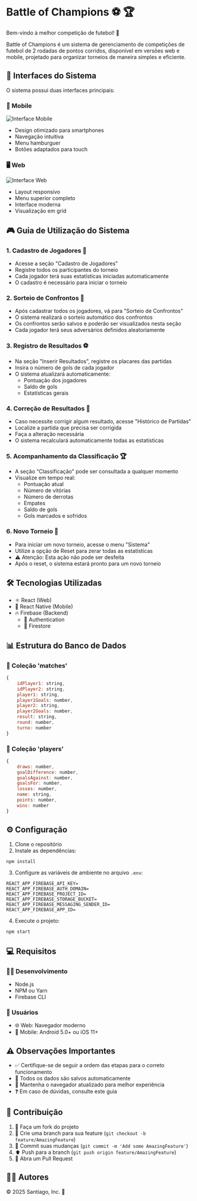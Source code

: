 # Battle of Champions ⚽ 🏆

Bem-vindo à melhor competição de futebol! 🌟

Battle of Champions é um sistema de gerenciamento de competições de futebol de 2 rodadas de pontos corridos, disponível em versões web e mobile, projetado para organizar torneios de maneira simples e eficiente.

## 📱 Interfaces do Sistema

O sistema possui duas interfaces principais:

### 📱 Mobile
![Interface Mobile](/src/components/screenshots/mobile-interface.png)

- Design otimizado para smartphones
- Navegação intuitiva
- Menu hamburguer
- Botões adaptados para touch

### 🖥️ Web
![Interface Web](/src/components/screenshots/web-interface.png)

- Layout responsivo
- Menu superior completo
- Interface moderna
- Visualização em grid

## 🎮 Guia de Utilização do Sistema

### 1. Cadastro de Jogadores 👥
- Acesse a seção "Cadastro de Jogadores"
- Registre todos os participantes do torneio
- Cada jogador terá suas estatísticas iniciadas automaticamente
- O cadastro é necessário para iniciar o torneio

### 2. Sorteio de Confrontos 🎲
- Após cadastrar todos os jogadores, vá para "Sorteio de Confrontos"
- O sistema realizará o sorteio automático dos confrontos
- Os confrontos serão salvos e poderão ser visualizados nesta seção
- Cada jogador terá seus adversários definidos aleatoriamente

### 3. Registro de Resultados ⚽
- Na seção "Inserir Resultados", registre os placares das partidas
- Insira o número de gols de cada jogador
- O sistema atualizará automaticamente:
  - Pontuação dos jogadores
  - Saldo de gols
  - Estatísticas gerais

### 4. Correção de Resultados 📝
- Caso necessite corrigir algum resultado, acesse "Histórico de Partidas"
- Localize a partida que precisa ser corrigida
- Faça a alteração necessária
- O sistema recalculará automaticamente todas as estatísticas

### 5. Acompanhamento da Classificação 🏆
- A seção "Classificação" pode ser consultada a qualquer momento
- Visualize em tempo real:
  - Pontuação atual
  - Número de vitórias
  - Número de derrotas
  - Empates
  - Saldo de gols
  - Gols marcados e sofridos

### 6. Novo Torneio 🔄
- Para iniciar um novo torneio, acesse o menu "Sistema"
- Utilize a opção de Reset para zerar todas as estatísticas
- ⚠️ Atenção: Esta ação não pode ser desfeita
- Após o reset, o sistema estará pronto para um novo torneio

## 🛠️ Tecnologias Utilizadas

- ⚛️ React (Web)
- 📱 React Native (Mobile)
- 🔥 Firebase (Backend)
  - 🔐 Authentication
  - 💾 Firestore

## 📊 Estrutura do Banco de Dados

### 📝 Coleção 'matches'
```javascript
{
    idPlayer1: string,
    idPlayer2: string,
    player1: string,
    player1Goals: number,
    player2: string,
    player2Goals: number,
    result: string,
    round: number,
    turno: number
}
```

### 👥 Coleção 'players'
```javascript
{
    draws: number,
    goalDifference: number,
    goalsAgainst: number,
    goalsFor: number,
    losses: number,
    name: string,
    points: number,
    wins: number
}
```

## ⚙️ Configuração

1. Clone o repositório
2. Instale as dependências:
```bash
npm install
```
3. Configure as variáveis de ambiente no arquivo `.env`:
```
REACT_APP_FIREBASE_API_KEY=
REACT_APP_FIREBASE_AUTH_DOMAIN=
REACT_APP_FIREBASE_PROJECT_ID=
REACT_APP_FIREBASE_STORAGE_BUCKET=
REACT_APP_FIREBASE_MESSAGING_SENDER_ID=
REACT_APP_FIREBASE_APP_ID=
```
4. Execute o projeto:
```bash
npm start
```

## 💻 Requisitos

### 👨‍💻 Desenvolvimento
- Node.js
- NPM ou Yarn
- Firebase CLI

### 👥 Usuários
- 🌐 Web: Navegador moderno
- 📱 Mobile: Android 5.0+ ou iOS 11+

## ⚠️ Observações Importantes
- ✅ Certifique-se de seguir a ordem das etapas para o correto funcionamento
- 💾 Todos os dados são salvos automaticamente
- 🔄 Mantenha o navegador atualizado para melhor experiência
- ❓ Em caso de dúvidas, consulte este guia

## 🤝 Contribuição

1. 🔀 Faça um fork do projeto
2. 🌿 Crie uma branch para sua feature (`git checkout -b feature/AmazingFeature`)
3. 💾 Commit suas mudanças (`git commit -m 'Add some AmazingFeature'`)
4. ⬆️ Push para a branch (`git push origin feature/AmazingFeature`)
5. 🎯 Abra um Pull Request

## 👨‍💻 Autores

© 2025 Santiago, Inc. 🏢